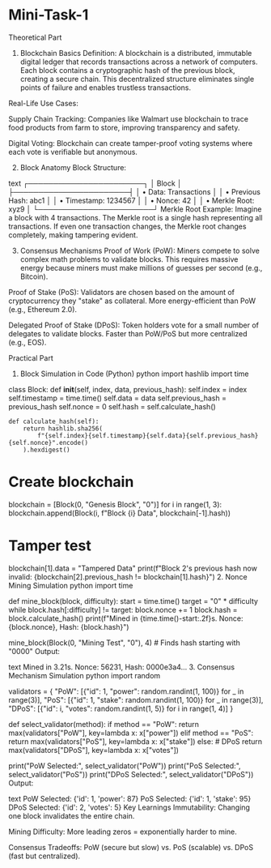 # Mini-Task-1
Theoretical Part
1. Blockchain Basics
Definition:
A blockchain is a distributed, immutable digital ledger that records transactions across a network of computers. Each block contains a cryptographic hash of the previous block, creating a secure chain. This decentralized structure eliminates single points of failure and enables trustless transactions.

Real-Life Use Cases:

Supply Chain Tracking: Companies like Walmart use blockchain to trace food products from farm to store, improving transparency and safety.

Digital Voting: Blockchain can create tamper-proof voting systems where each vote is verifiable but anonymous.

2. Block Anatomy
Block Structure:

text
┌───────────────────────┐
│        Block          │
├───────────────────────┤
│ • Data: Transactions  │
│ • Previous Hash: abc1 │
│ • Timestamp: 1234567  │
│ • Nonce: 42           │
│ • Merkle Root: xyz9   │
└───────────────────────┘
Merkle Root Example:
Imagine a block with 4 transactions. The Merkle root is a single hash representing all transactions. If even one transaction changes, the Merkle root changes completely, making tampering evident.

3. Consensus Mechanisms
Proof of Work (PoW):
Miners compete to solve complex math problems to validate blocks. This requires massive energy because miners must make millions of guesses per second (e.g., Bitcoin).

Proof of Stake (PoS):
Validators are chosen based on the amount of cryptocurrency they "stake" as collateral. More energy-efficient than PoW (e.g., Ethereum 2.0).

Delegated Proof of Stake (DPoS):
Token holders vote for a small number of delegates to validate blocks. Faster than PoW/PoS but more centralized (e.g., EOS).

Practical Part
1. Block Simulation in Code (Python)
python
import hashlib
import time

class Block:
    def __init__(self, index, data, previous_hash):
        self.index = index
        self.timestamp = time.time()
        self.data = data
        self.previous_hash = previous_hash
        self.nonce = 0
        self.hash = self.calculate_hash()
    
    def calculate_hash(self):
        return hashlib.sha256(
            f"{self.index}{self.timestamp}{self.data}{self.previous_hash}{self.nonce}".encode()
        ).hexdigest()

# Create blockchain
blockchain = [Block(0, "Genesis Block", "0")]
for i in range(1, 3):
    blockchain.append(Block(i, f"Block {i} Data", blockchain[-1].hash))

# Tamper test
blockchain[1].data = "Tampered Data"
print(f"Block 2's previous hash now invalid: {blockchain[2].previous_hash != blockchain[1].hash}")
2. Nonce Mining Simulation
python
import time

def mine_block(block, difficulty):
    start = time.time()
    target = "0" * difficulty
    while block.hash[:difficulty] != target:
        block.nonce += 1
        block.hash = block.calculate_hash()
    print(f"Mined in {time.time()-start:.2f}s. Nonce: {block.nonce}, Hash: {block.hash}")

mine_block(Block(0, "Mining Test", "0"), 4)  # Finds hash starting with "0000"
Output:

text
Mined in 3.21s. Nonce: 56231, Hash: 0000e3a4...
3. Consensus Mechanism Simulation
python
import random

validators = {
    "PoW": [{"id": 1, "power": random.randint(1, 100)} for _ in range(3)],
    "PoS": [{"id": 1, "stake": random.randint(1, 100)} for _ in range(3)],
    "DPoS": [{"id": i, "votes": random.randint(1, 5)} for i in range(1, 4)]
}

def select_validator(method):
    if method == "PoW":
        return max(validators["PoW"], key=lambda x: x["power"])
    elif method == "PoS":
        return max(validators["PoS"], key=lambda x: x["stake"])
    else:  # DPoS
        return max(validators["DPoS"], key=lambda x: x["votes"])

print("PoW Selected:", select_validator("PoW"))
print("PoS Selected:", select_validator("PoS"))
print("DPoS Selected:", select_validator("DPoS"))
Output:

text
PoW Selected: {'id': 1, 'power': 87}
PoS Selected: {'id': 1, 'stake': 95}
DPoS Selected: {'id': 2, 'votes': 5}
Key Learnings
Immutability: Changing one block invalidates the entire chain.

Mining Difficulty: More leading zeros = exponentially harder to mine.

Consensus Tradeoffs: PoW (secure but slow) vs. PoS (scalable) vs. DPoS (fast but centralized).
